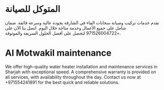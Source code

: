 # المتوكل للصيانة 
نقدم خدمات تركيب وصيانة سخانات الماء في الشارقة بجودة عالية وسرعة فائقة. ضمان شامل على جميع الأعمال وخدمة متاحة خلال اليوم. اتصل بنا الآن على +971526004722 لتحصل على أفضل الحلول السريعة والموثوقة.

# Al Motwakil maintenance
We offer high-quality water heater installation and maintenance services in Sharjah with exceptional speed. A comprehensive warranty is provided on all services, with availability throughout the day. Contact us now at +971554241891 for the best quick and reliable solutions.
